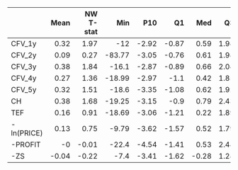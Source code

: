 |            |   Mean |   NW T-stat |    Min |   P10 |    Q1 |   Med |   Q3 |   P90 |   Max |   SD |   Skew |   Excess Kurt |
|:-----------|-------:|------------:|-------:|------:|------:|------:|-----:|------:|------:|-----:|-------:|--------------:|
| CFV_1y     |   0.32 |        1.97 | -12    | -2.92 | -0.87 |  0.59 | 1.98 |  3.23 |  7.44 | 2.74 |  -0.99 |          2.71 |
| CFV_2y     |   0.09 |        0.27 | -83.77 | -3.05 | -0.76 |  0.61 | 1.98 |  3.4  |  8.02 | 5.78 | -11.02 |        156.05 |
| CFV_3y     |   0.38 |        1.84 | -16.1  | -2.87 | -0.89 |  0.66 | 2.04 |  3.85 | 10.03 | 3.33 |  -1.24 |          5.41 |
| CFV_4y     |   0.27 |        1.36 | -18.99 | -2.97 | -1.1  |  0.42 | 1.85 |  3.61 | 11.09 | 3.21 |  -1.16 |          6.52 |
| CFV_5y     |   0.32 |        1.51 | -18.6  | -3.35 | -1.08 |  0.62 | 1.92 |  3.77 |  9.84 | 3.33 |  -1.29 |          6.33 |
| CH         |   0.38 |        1.68 | -19.25 | -3.15 | -0.9  |  0.79 | 2.43 |  3.91 | 13.67 | 3.79 |  -1.46 |          5.2  |
| TEF        |   0.16 |        0.91 | -18.69 | -3.06 | -1.21 |  0.22 | 1.89 |  3.31 | 10.53 | 3.05 |  -1.11 |          6.57 |
| -ln(PRICE) |   0.13 |        0.75 |  -9.79 | -3.62 | -1.57 |  0.52 | 1.79 |  3.32 |  7.37 | 2.81 |  -0.36 |          0.36 |
| -PROFIT    |  -0    |       -0.01 | -22.4  | -4.54 | -1.41 |  0.53 | 2.48 |  3.83 |  8.25 | 3.93 |  -1.8  |          6.12 |
| -ZS        |  -0.04 |       -0.22 |  -7.4  | -3.41 | -1.62 | -0.28 | 1.28 |  2.83 | 21.66 | 3.19 |   2.39 |         14.28 |